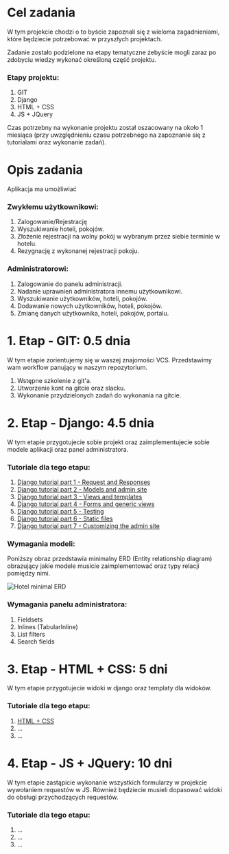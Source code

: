 # Cel zadania

W tym projekcie chodzi o to byście zapoznali się z wieloma zagadnieniami, które będziecie potrzebować w przyszłych projektach.

Zadanie zostało podzielone na etapy tematyczne żebyście mogli zaraz po zdobyciu wiedzy wykonać określoną część projektu. 

### Etapy projektu:

1. GIT
2. Django
3. HTML + CSS
4. JS + JQuery

Czas potrzebny na wykonanie projektu został oszacowany na około 1 miesiąca (przy uwzględnieniu czasu potrzebnego na zapoznanie się z tutorialami oraz wykonanie zadań).

# Opis zadania

Aplikacja ma umożliwiać

### Zwykłemu użytkownikowi:

1. Zalogowanie/Rejestrację
2. Wyszukiwanie hoteli, pokojów.
3. Złożenie rejestracji na wolny pokój w wybranym przez siebie terminie w hotelu.
4. Rezygnację z wykonanej rejestracji pokoju.

### Administratorowi:

1. Zalogowanie do panelu administracji.
2. Nadanie uprawnień administratora innemu użytkownikowi.
3. Wyszukiwanie użytkowników, hoteli, pokojów.
4. Dodawanie nowych użytkowników, hoteli, pokojów.
5. Zmianę danych użytkownika, hoteli, pokojów, portalu.

# 1. Etap - GIT: 0.5 dnia

W tym etapie zorientujemy się w waszej znajomości VCS.
Przedstawimy wam workflow panujący w naszym repozytorium.

1. Wstępne szkolenie z git'a.
2. Utworzenie kont na gitcie oraz slacku.
3. Wykonanie przydzielonych zadań do wykonania na gitcie.

# 2. Etap - Django: 4.5 dnia

W tym etapie przygotujecie sobie projekt oraz zaimplementujecie sobie modele aplikacji oraz panel administratora.

### Tutoriale dla tego etapu:

1. [Django tutorial part 1 - Request and Responses](https://docs.djangoproject.com/en/1.10/intro/tutorial01/)
2. [Django tutorial part 2 - Models and admin site](https://docs.djangoproject.com/en/1.10/intro/tutorial02/)
3. [Django tutorial part 3 - Views and templates](https://docs.djangoproject.com/en/1.10/intro/tutorial03/)
4. [Django tutorial part 4 - Forms and generic views](https://docs.djangoproject.com/en/1.10/intro/tutorial04/)
5. [Django tutorial part 5 - Testing](https://docs.djangoproject.com/en/1.10/intro/tutorial05/)
6. [Django tutorial part 6 - Static files](https://docs.djangoproject.com/en/1.10/intro/tutorial06/)
7. [Django tutorial part 7 - Customizing the admin site](https://docs.djangoproject.com/en/1.10/intro/tutorial07/)

### Wymagania modeli:

Poniższy obraz przedstawia minimalny ERD (Entity relationship diagram) obrazujący jakie modele musicie zaimplementować oraz typy relacji pomiędzy nimi.

![Hotel minimal ERD](../images/hotel_minimal_erd.png)

### Wymagania panelu administratora:

1. Fieldsets
2. Inlines (TabularInline)
3. List filters
4. Search fields

# 3. Etap - HTML + CSS: 5 dni

W tym etapie przygotujecie widoki w django oraz templaty dla widoków.

### Tutoriale dla tego etapu:

1. [HTML + CSS](https://www.udemy.com/html5-and-css3-just-do-it/learn/v4/content)
2. ...
3. ...



# 4. Etap - JS + JQuery: 10 dni

W tym etapie zastąpicie wykonanie wszystkich formularzy w projekcie wywołaniem requestów w JS.
Również będziecie musieli dopasować widoki do obsługi przychodzących requestów.

### Tutoriale dla tego etapu:

1. ...
2. ...
3. ...

